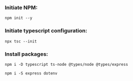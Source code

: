 ### Initiate NPM:
```
npm init --y
```
### Initiate typescript configuration:
```
npx tsc --init
```
### Install packages:
```
npm i -D typescript ts-node @types/node @types/express

npm i -S express dotenv
```